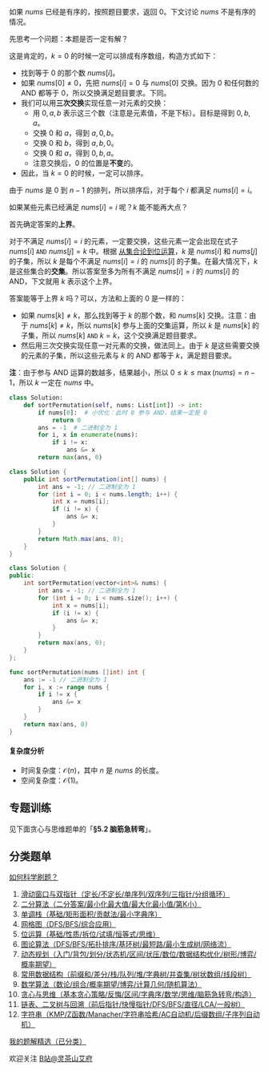 如果 $\textit{nums}$ 已经是有序的，按照题目要求，返回 $0$。下文讨论 $\textit{nums}$ 不是有序的情况。

先思考一个问题：本题是否一定有解？

这是肯定的，$k=0$ 的时候一定可以排成有序数组，构造方式如下：

- 找到等于 $0$ 的那个数 $\textit{nums}[i]$。
- 如果 $\textit{nums}[0]\ne 0$，先把 $\textit{nums}[i]=0$ 与 $\textit{nums}[0]$ 交换。因为 $0$ 和任何数的 AND 都等于 $0$，所以交换满足题目要求。下同。
- 我们可以用**三次交换**实现任意一对元素的交换：
  - 用 $0,a,b$ 表示这三个数（注意是元素值，不是下标）。目标是得到 $0,b,a$。
  - 交换 $0$ 和 $a$，得到 $a,0,b$。
  - 交换 $0$ 和 $b$，得到 $a,b,0$。
  - 交换 $0$ 和 $a$，得到 $0,b,a$。
  - 注意交换后，$0$ 的位置是**不变**的。
- 因此，当 $k=0$ 的时候，一定可以排序。

由于 $\textit{nums}$ 是 $0$ 到 $n-1$ 的排列，所以排序后，对于每个 $i$ 都满足 $\textit{nums}[i] = i$。

如果某些元素已经满足 $\textit{nums}[i] = i$ 呢？$k$ 能不能再大点？

首先确定答案的**上界**。

对于不满足 $\textit{nums}[i] = i$ 的元素，一定要交换，这些元素一定会出现在式子 $\textit{nums}[i]\ \texttt{AND}\ \textit{nums}[j] = k$ 中。根据 [从集合论到位运算](https://leetcode.cn/circle/discuss/CaOJ45/)，$k$ 是 $\textit{nums}[i]$ 和 $\textit{nums}[j]$ 的子集，所以 $k$ 是每个不满足 $\textit{nums}[i] = i$ 的 $\textit{nums}[i]$ 的子集。在最大情况下，$k$ 是这些集合的**交集**。所以答案至多为所有不满足 $\textit{nums}[i] = i$ 的 $\textit{nums}[i]$ 的 AND，下文就用 $k$ 表示这个上界。

答案能等于上界 $k$ 吗？可以，方法和上面的 $0$ 是一样的：

- 如果 $\textit{nums}[k]\ne k$，那么找到等于 $k$ 的那个数，和 $\textit{nums}[k]$ 交换。注意：由于 $\textit{nums}[k]\ne k$，所以 $\textit{nums}[k]$ 参与上面的交集运算，所以 $k$ 是 $\textit{nums}[k]$ 的子集，所以 $\textit{nums}[k] \ \texttt{AND}\ k = k$，这个交换满足题目要求。
- 然后用三次交换实现任意一对元素的交换，做法同上。由于 $k$ 是这些需要交换的元素的子集，所以这些元素与 $k$ 的 AND 都等于 $k$，满足题目要求。

**注**：由于参与 AND 运算的数越多，结果越小，所以 $0\le k\le \max(\textit{nums}) = n-1$，所以 $k$ 一定在 $\textit{nums}$ 中。 

```py [sol-Python3]
class Solution:
    def sortPermutation(self, nums: List[int]) -> int:
        if nums[0]:  # 小优化：此时 0 参与 AND，结果一定是 0
            return 0
        ans = -1  # 二进制全为 1
        for i, x in enumerate(nums):
            if i != x:
                ans &= x
        return max(ans, 0)
```

```java [sol-Java]
class Solution {
    public int sortPermutation(int[] nums) {
        int ans = -1; // 二进制全为 1
        for (int i = 0; i < nums.length; i++) {
            int x = nums[i];
            if (i != x) {
                ans &= x;
            }
        }
        return Math.max(ans, 0);
    }
}
```

```cpp [sol-C++]
class Solution {
public:
    int sortPermutation(vector<int>& nums) {
        int ans = -1; // 二进制全为 1
        for (int i = 0; i < nums.size(); i++) {
            int x = nums[i];
            if (i != x) {
                ans &= x;
            }
        }
        return max(ans, 0);
    }
};
```

```go [sol-Go]
func sortPermutation(nums []int) int {
	ans := -1 // 二进制全为 1
	for i, x := range nums {
		if i != x {
			ans &= x
		}
	}
	return max(ans, 0)
}
```

#### 复杂度分析

- 时间复杂度：$\mathcal{O}(n)$，其中 $n$ 是 $\textit{nums}$ 的长度。
- 空间复杂度：$\mathcal{O}(1)$。

## 专题训练

见下面贪心与思维题单的「**§5.2 脑筋急转弯**」。

## 分类题单

[如何科学刷题？](https://leetcode.cn/circle/discuss/RvFUtj/)

1. [滑动窗口与双指针（定长/不定长/单序列/双序列/三指针/分组循环）](https://leetcode.cn/circle/discuss/0viNMK/)
2. [二分算法（二分答案/最小化最大值/最大化最小值/第K小）](https://leetcode.cn/circle/discuss/SqopEo/)
3. [单调栈（基础/矩形面积/贡献法/最小字典序）](https://leetcode.cn/circle/discuss/9oZFK9/)
4. [网格图（DFS/BFS/综合应用）](https://leetcode.cn/circle/discuss/YiXPXW/)
5. [位运算（基础/性质/拆位/试填/恒等式/思维）](https://leetcode.cn/circle/discuss/dHn9Vk/)
6. [图论算法（DFS/BFS/拓扑排序/基环树/最短路/最小生成树/网络流）](https://leetcode.cn/circle/discuss/01LUak/)
7. [动态规划（入门/背包/划分/状态机/区间/状压/数位/数据结构优化/树形/博弈/概率期望）](https://leetcode.cn/circle/discuss/tXLS3i/)
8. [常用数据结构（前缀和/差分/栈/队列/堆/字典树/并查集/树状数组/线段树）](https://leetcode.cn/circle/discuss/mOr1u6/)
9. [数学算法（数论/组合/概率期望/博弈/计算几何/随机算法）](https://leetcode.cn/circle/discuss/IYT3ss/)
10. [贪心与思维（基本贪心策略/反悔/区间/字典序/数学/思维/脑筋急转弯/构造）](https://leetcode.cn/circle/discuss/g6KTKL/)
11. [链表、二叉树与回溯（前后指针/快慢指针/DFS/BFS/直径/LCA/一般树）](https://leetcode.cn/circle/discuss/K0n2gO/)
12. [字符串（KMP/Z函数/Manacher/字符串哈希/AC自动机/后缀数组/子序列自动机）](https://leetcode.cn/circle/discuss/SJFwQI/)

[我的题解精选（已分类）](https://github.com/EndlessCheng/codeforces-go/blob/master/leetcode/SOLUTIONS.md)

欢迎关注 [B站@灵茶山艾府](https://space.bilibili.com/206214)
